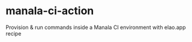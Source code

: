 # manala-ci-action
Provision &amp; run commands inside a Manala CI environment with elao.app recipe
